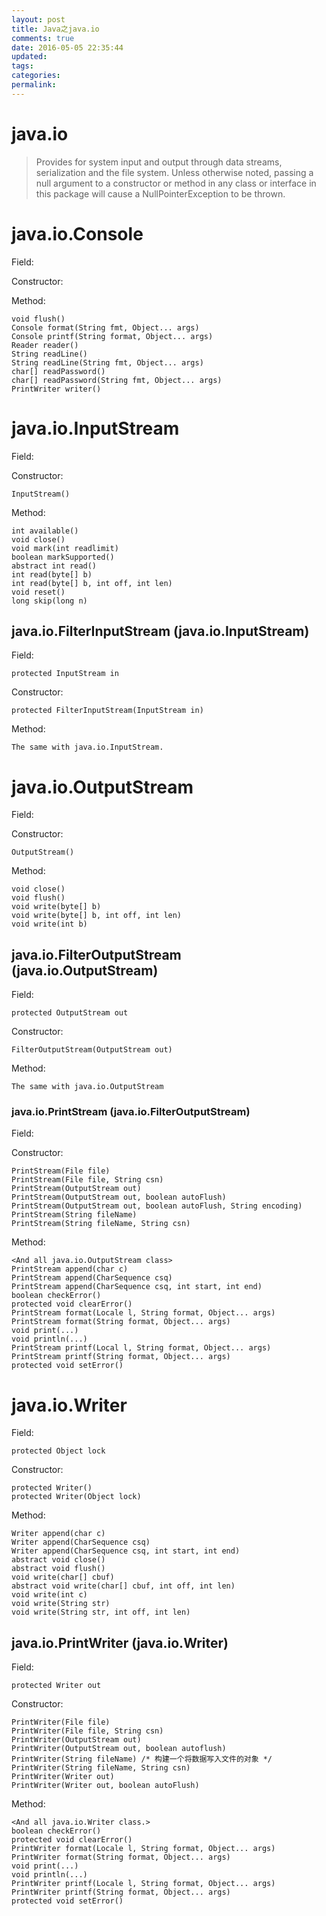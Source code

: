 ```yaml
---
layout: post
title: Java之java.io
comments: true
date: 2016-05-05 22:35:44
updated:
tags:
categories:
permalink:
---
```


# java.io

> Provides for system input and output through data streams, serialization and
the file system. Unless otherwise noted, passing a null argument to a
constructor or method in any class or interface in this package will cause a
NullPointerException to be thrown.

# java.io.Console

Field:

Constructor:

Method:

    void flush()
    Console format(String fmt, Object... args)
    Console printf(String format, Object... args)
    Reader reader()
    String readLine()
    String readLine(String fmt, Object... args)
    char[] readPassword()
    char[] readPassword(String fmt, Object... args)
    PrintWriter writer()

# java.io.InputStream

Field:

Constructor:

    InputStream()

Method:

    int available()
    void close()
    void mark(int readlimit)
    boolean markSupported()
    abstract int read()
    int read(byte[] b)
    int read(byte[] b, int off, int len)
    void reset()
    long skip(long n)

## java.io.FilterInputStream (java.io.InputStream)

Field:

    protected InputStream in

Constructor:

    protected FilterInputStream(InputStream in)

Method:

    The same with java.io.InputStream.

# java.io.OutputStream

Field:

Constructor:

    OutputStream()

Method:

    void close()
    void flush()
    void write(byte[] b)
    void write(byte[] b, int off, int len)
    void write(int b)

## java.io.FilterOutputStream (java.io.OutputStream)

Field:

    protected OutputStream out

Constructor:

    FilterOutputStream(OutputStream out)

Method:

    The same with java.io.OutputStream

### java.io.PrintStream (java.io.FilterOutputStream)

Field:

Constructor:

    PrintStream(File file)
    PrintStream(File file, String csn)
    PrintStream(OutputStream out)
    PrintStream(OutputStream out, boolean autoFlush)
    PrintStream(OutputStream out, boolean autoFlush, String encoding)
    PrintStream(String fileName)
    PrintStream(String fileName, String csn)

Method:

    <And all java.io.OutputStream class>
    PrintStream append(char c)
    PrintStream append(CharSequence csq)
    PrintStream append(CharSequence csq, int start, int end)
    boolean checkError()
    protected void clearError()
    PrintStream format(Locale l, String format, Object... args)
    PrintStream format(String format, Object... args)
    void print(...)
    void println(...)
    PrintStream printf(Local l, String format, Object... args)
    PrintStream printf(String format, Object... args)
    protected void setError()

# java.io.Writer

Field:

    protected Object lock

Constructor:

    protected Writer()
    protected Writer(Object lock)

Method:

    Writer append(char c)
    Writer append(CharSequence csq)
    Writer append(CharSequence csq, int start, int end)
    abstract void close()
    abstract void flush()
    void write(char[] cbuf)
    abstract void write(char[] cbuf, int off, int len)
    void write(int c)
    void write(String str)
    void write(String str, int off, int len)

## java.io.PrintWriter (java.io.Writer)

Field:

    protected Writer out

Constructor:

    PrintWriter(File file)
    PrintWriter(File file, String csn)
    PrintWriter(OutputStream out)
    PrintWriter(OutputStream out, boolean autoflush)
    PrintWriter(String fileName) /* 构建一个将数据写入文件的对象 */
    PrintWriter(String fileName, String csn)
    PrintWriter(Writer out)
    PrintWriter(Writer out, boolean autoFlush)

Method:

    <And all java.io.Writer class.>
    boolean checkError()
    protected void clearError()
    PrintWriter format(Locale l, String format, Object... args)
    PrintWriter format(String format, Object... args)
    void print(...)
    void println(...)
    PrintWriter printf(Locale l, String format, Object... args)
    PrintWriter printf(String format, Object... args)
    protected void setError()


